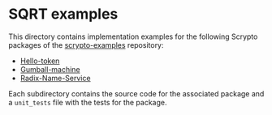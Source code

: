 # SQRT examples
This directory contains implementation examples for the following Scrypto packages of the [scrypto-examples](https://github.com/radixdlt/scrypto-examples)
repository:
- [Hello-token](hello_token)
- [Gumball-machine](gumball_machine)
- [Radix-Name-Service](radix_name_service)

Each subdirectory contains the source code for the associated package and a `unit_tests` file with the tests for the package.